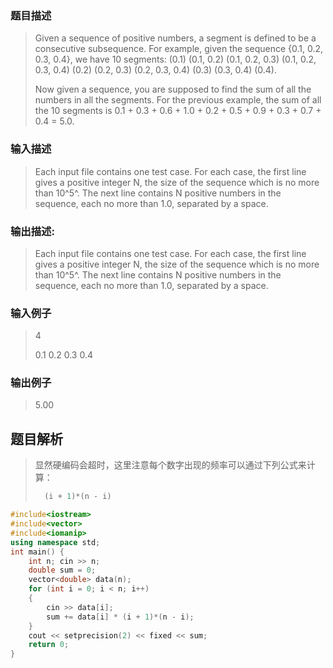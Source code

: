 ### 题目描述

> Given a sequence of positive numbers, a segment is defined to be a consecutive subsequence. For example, given the sequence {0.1, 0.2, 0.3, 0.4}, we have 10 segments: (0.1) (0.1, 0.2) (0.1, 0.2, 0.3) (0.1, 0.2, 0.3, 0.4) (0.2) (0.2, 0.3) (0.2, 0.3, 0.4) (0.3) (0.3, 0.4) (0.4).
>
>Now given a sequence, you are supposed to find the sum of all the numbers in all the segments. For the previous example, the sum of all the 10 segments is 0.1 + 0.3 + 0.6 + 1.0 + 0.2 + 0.5 + 0.9 + 0.3 + 0.7 + 0.4 = 5.0.

### 输入描述

> Each input file contains one test case. For each case, the first line gives a positive integer N, the size of the sequence which is no more than 10^5^. The next line contains N positive numbers in the sequence, each no more than 1.0, separated by a space.

### 输出描述:
> Each input file contains one test case. For each case, the first line gives a positive integer N, the size of the sequence which is no more than 10^5^. The next line contains N positive numbers in the sequence, each no more than 1.0, separated by a space.

### 输入例子
> 4
>
>0.1 0.2 0.3 0.4 

### 输出例子
> 5.00

## 题目解析
>显然硬编码会超时，这里注意每个数字出现的频率可以通过下列公式来计算：
>```C++
 >   (i + 1)*(n - i)
>```


```C++
#include<iostream>
#include<vector>
#include<iomanip>
using namespace std;
int main() {
	int n; cin >> n;
	double sum = 0;
	vector<double> data(n);
	for (int i = 0; i < n; i++)
	{
		cin >> data[i];
		sum += data[i] * (i + 1)*(n - i);
	}
	cout << setprecision(2) << fixed << sum;
	return 0;
}
```